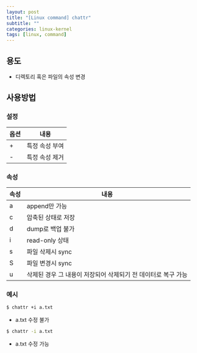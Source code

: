 ```yaml
---
layout: post
title: "[Linux command] chattr"
subtitle: ""
categories: linux-kernel
tags: [linux, command]
---
```


## 용도
- 디렉토리 혹은 파일의 속성 변경

## 사용방법
### 설정

|옵션|내용|
|---|---|
|+|특정 속성 부여
|-|특정 속성 제거|

### 속성
|속성|내용|
|---|---|
|a|append만 가능|
|c|압축된 상태로 저장|
|d|dump로 백업 불가|
|i|read-only 상태|
|s|파일 삭제시 sync|
|S|파일 변경시 sync|
|u|삭제된 경우 그 내용이 저장되어 삭제되기 전 데이터로 복구 가능|

### 예시
```bash
$ chattr +i a.txt
```
- a.txt 수정 불가

```bash
$ chattr -i a.txt
```
- a.txt 수정 가능
